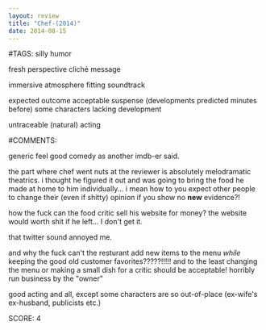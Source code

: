 ```yaml
---
layout: review
title: "Chef-(2014)"
date: 2014-08-15
---
```


#TAGS:
silly humor

fresh perspective
cliché message

immersive atmosphere
fitting soundtrack

expected outcome
acceptable suspense (developments predicted minutes before)
some characters lacking development

untraceable (natural) acting

#COMMENTS:

generic feel good comedy as another imdb-er said.

the part where chef went nuts at the reviewer is absolutely melodramatic theatrics. i thought he figured it out and was going to bring the food he made at home to him individually... i mean how to you expect other people to change their (even if shitty) opinion if you show no **new** evidence?!

how the fuck can the food critic sell his website for money? the website would worth shit if he left... I don't get it.

that twitter sound annoyed me.

and why the fuck can't the resturant add new items to the menu *while* keeping the good old customer favorites?????!!!!! and to the least changing the menu or making a small dish for a critic should be acceptable! horribly run business by the "owner"

good acting and all, except some characters are so out-of-place (ex-wife's ex-husband, publicists etc.)





SCORE:
4

